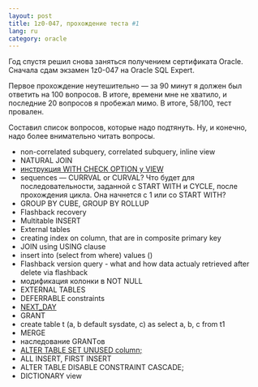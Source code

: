 ```yaml
---
layout: post
title: 1z0-047, прохождение теста #1 
lang: ru
category: oracle
---
```


Год спустя решил снова заняться получением сертификата Oracle. Сначала сдам экзамен 1z0-047 на Oracle SQL Expert.

Первое прохождение неутешительно — за 90 минут я должен был ответить на 100 вопросов. В итоге, времени мне не хватило, и последние 20 вопросов я пробежал мимо. В итоге, 58/100, тест провален. 

Составил список вопросов, которые надо подтянуть. Ну, и конечно, надо более внимательно читать вопросы.

* non-correlated subquery, correlated subquery, inline view
* NATURAL JOIN
* [инструкция WITH CHECK OPTION у VIEW](http://iseetheline.ru/2012/06/30/2/)
* sequences — CURRVAL or CURVAL? Что будет для последовательности, заданной с START WITH и CYCLE, после прохождения цикла. Она начнется с 1 или со START WITH?
* GROUP BY CUBE, GROUP BY ROLLUP
* Flashback recovery
* Multitable INSERT
* External tables
* creating index on column, that are in composite primary key
* JOIN using USING clause
* insert into (select from where) values ()
* Flashback version query - what and how data actualy retrieved after delete via flashback
* модификация колонки в NOT NULL
* EXTERNAL TABLES
* DEFERRABLE constraints
* [NEXT_DAY](http://iseetheline.ru/2012/06/30/2/)
* GRANT
* create table t (a, b default sysdate, c) as select a, b, c from t1
* MERGE
* наследование GRANTов
* [ALTER TABLE SET UNUSED column;](http://iseetheline.ru/2012/03/09/2/)
* ALL INSERT, FIRST INSERT
* ALTER TABLE DISABLE CONSTRAINT CASCADE;
* DICTIONARY view
